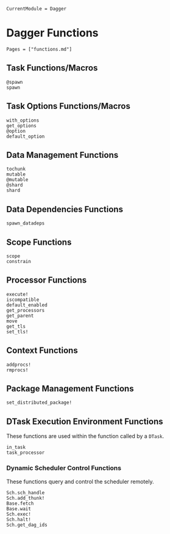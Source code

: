 ```@meta
CurrentModule = Dagger
```

# Dagger Functions
```@index
Pages = ["functions.md"]
```

## Task Functions/Macros
```@docs
@spawn
spawn
```

## Task Options Functions/Macros
```@docs
with_options
get_options
@option
default_option
```

## Data Management Functions
```@docs
tochunk
mutable
@mutable
@shard
shard
```

## Data Dependencies Functions
```@docs
spawn_datadeps
```

## Scope Functions
```@docs
scope
constrain
```

## Processor Functions
```@docs
execute!
iscompatible
default_enabled
get_processors
get_parent
move
get_tls
set_tls!
```

## Context Functions
```@docs
addprocs!
rmprocs!
```

## Package Management Functions
```@docs
set_distributed_package!
```

## DTask Execution Environment Functions

These functions are used within the function called by a `DTask`.

```@docs
in_task
task_processor
```

### Dynamic Scheduler Control Functions

These functions query and control the scheduler remotely.

```@docs
Sch.sch_handle
Sch.add_thunk!
Base.fetch
Base.wait
Sch.exec!
Sch.halt!
Sch.get_dag_ids
```
